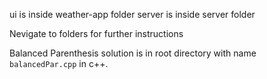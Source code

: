 ui is inside weather-app folder
server is inside server folder

Nevigate to folders for further instructions


Balanced Parenthesis solution is in root directory with name `balancedPar.cpp` in c++.
